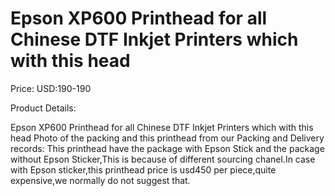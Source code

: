 # Epson XP600 Printhead for all Chinese DTF Inkjet Printers which with this head

Price: USD:190-190

Product Details:

Epson XP600 Printhead for all Chinese DTF Inkjet Printers which with this head
Photo of the packing and this printhead from our Packing and Delivery records:
This printhead have the package with Epson Stick and the package without Epson Sticker,This is because of different sourcing chanel.In case with Epson sticker,this printhead price is usd450 per piece,quite expensive,we normally do not suggest that.